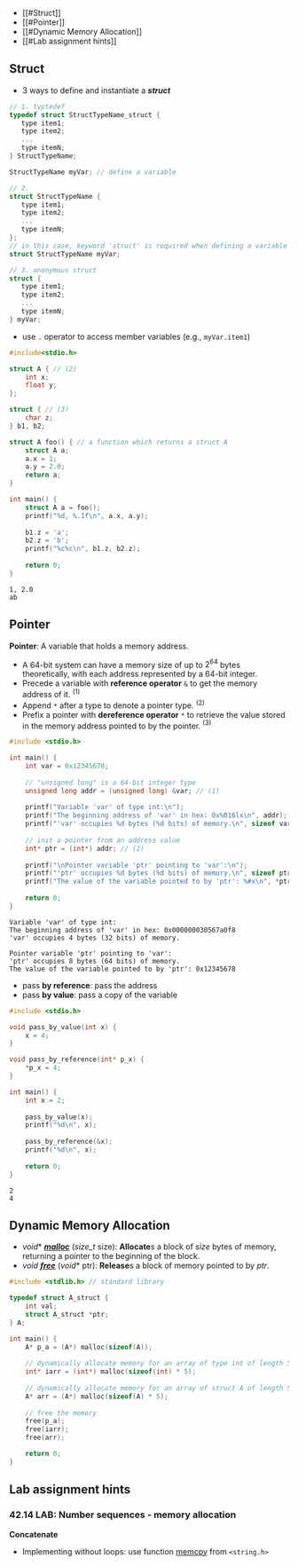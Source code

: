 - [[#Struct]]
- [[#Pointer]]
- [[#Dynamic Memory Allocation]]
- [[#Lab assignment hints]]

## Struct
- 3 ways to define and instantiate a __*struct*__
```c
// 1. typtedef
typedef struct StructTypeName_struct {
   type item1;
   type item2;
   ...
   type itemN;      
} StructTypeName;

StructTypeName myVar; // define a variable

// 2.
struct StructTypeName {
   type item1;
   type item2;
   ...
   type itemN;      
};
// in this case, keyword 'struct' is required when defining a variable
struct StructTypeName myVar;

// 3. anonymous struct
struct {
   type item1;
   type item2;
   ...
   type itemN;      
} myVar;
```
- use `.` operator to access member variables (e.g., `myVar.item1`)


```c
#include<stdio.h>

struct A { // (2)
    int x;
    float y;
};

struct { // (3)
    char z;
} b1, b2;

struct A foo() { // a function which returns a struct A
    struct A a;
    a.x = 1;
    a.y = 2.0;
    return a;
}

int main() {
    struct A a = foo();
    printf("%d, %.1f\n", a.x, a.y);
    
    b1.z = 'a';
    b2.z = 'b';
    printf("%c%c\n", b1.z, b2.z);
    
    return 0;
}
```

    1, 2.0
    ab


## Pointer
**Pointer**: A variable that holds a memory address.
- A 64-bit system can have a memory size of up to $2^{64}$ bytes theoretically, with each address represented by a 64-bit integer.
- Precede a variable with __reference operator__ `&` to get the memory address of it. $^{(1)}$
- Append `*` after a type to denote a pointer type. $^{(2)}$
- Prefix a pointer with __dereference operator__ `*` to retrieve the value stored in the memory address pointed to by the pointer. $^{(3)}$


```c
#include <stdio.h>

int main() {
    int var = 0x12345678;
    
    // "unsigned long" is a 64-bit integer type
    unsigned long addr = (unsigned long) &var; // (1)
    
    printf("Variable 'var' of type int:\n");
    printf("The beginning address of 'var' in hex: 0x%016lx\n", addr);
    printf("'var' occupies %d bytes (%d bits) of memory.\n", sizeof var, 8 * sizeof(var));
    
    // init a pointer from an address value
    int* ptr = (int*) addr; // (2)
    
    printf("\nPointer variable 'ptr' pointing to 'var':\n");
    printf("'ptr' occupies %d bytes (%d bits) of memory.\n", sizeof ptr, 8 * sizeof(ptr));
    printf("The value of the variable pointed to by 'ptr': %#x\n", *ptr); // (3)
    
    return 0;
}
```

    Variable 'var' of type int:
    The beginning address of 'var' in hex: 0x000000030567a0f8
    'var' occupies 4 bytes (32 bits) of memory.
    
    Pointer variable 'ptr' pointing to 'var':
    'ptr' occupies 8 bytes (64 bits) of memory.
    The value of the variable pointed to by 'ptr': 0x12345678


- pass __by reference__: pass the address
- pass __by value__: pass a copy of the variable


```c
#include <stdio.h>

void pass_by_value(int x) {
    x = 4;
}

void pass_by_reference(int* p_x) {
    *p_x = 4;
}

int main() {
    int x = 2;
    
    pass_by_value(x);
    printf("%d\n", x);
    
    pass_by_reference(&x);
    printf("%d\n", x);
    
    return 0;
}
```

    2
    4


## Dynamic Memory Allocation
- _void_\* [__*malloc*__](https://cplusplus.com/reference/cstdlib/malloc/) (*size_t* size): **Allocate**s a block of *size* bytes of memory, returning a pointer to the beginning of the block.
- _void_ [__*free*__](https://cplusplus.com/reference/cstdlib/free/) (_void_* ptr): **Release**s a block of memory pointed to by _ptr_.
```c
#include <stdlib.h> // standard library

typedef struct A_struct {
    int val;
    struct A_struct *ptr;
} A;

int main() {
    A* p_a = (A*) malloc(sizeof(A));
    
    // dynamically allocate memory for an array of type int of length 5
    int* iarr = (int*) malloc(sizeof(int) * 5);
    
    // dynamically allocate memory for an array of struct A of length 5
    A* arr = (A*) malloc(sizeof(A) * 5);
    
    // free the memory
    free(p_a);
    free(iarr);
    free(arr);

    return 0;
}
```

## Lab assignment hints
### 42.14 LAB: Number sequences - memory allocation
**Concatenate**
- Implementing without loops: use function [memcpy](https://cplusplus.com/reference/cstring/memcpy/) from `<string.h>`

